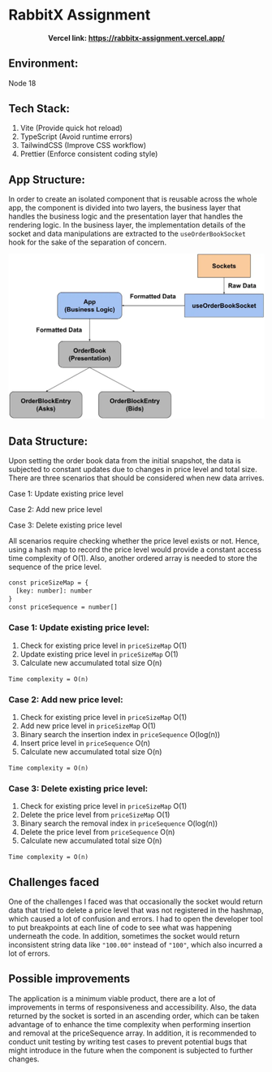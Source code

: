 # RabbitX Assignment
<div align="center">
  <h4 align="center">Vercel link: <a href="https://rabbitx-assignment.vercel.app/"><ins>https://rabbitx-assignment.vercel.app/</ins></a></h4>
</div>

## Environment:
Node 18

## Tech Stack:
1. Vite (Provide quick hot reload)
2. TypeScript (Avoid runtime errors)
3. TailwindCSS (Improve CSS workflow)
4. Prettier (Enforce consistent coding style)

## App Structure:
In order to create an isolated component that is reusable across the whole app, the component is divided into two layers, the business layer that handles the business logic and the presentation layer that handles the rendering logic. In the business layer, the implementation details of the socket and data manipulations are extracted to the ```useOrderBookSocket``` hook for the sake of the separation of concern.
<div align="center">
  <img src="public/structure.webp" alt="application structure">
</div>

## Data Structure:
Upon setting the order book data from the initial snapshot, the data is subjected to constant updates due to changes in price level and total size. There are three scenarios that should be considered when new data arrives.

Case 1: Update existing price level 

Case 2: Add new price level 

Case 3: Delete existing price level

All scenarios require checking whether the price level exists or not. Hence, using a hash map to record the price level would provide a constant access time complexity of O(1). Also, another ordered array is needed to store the sequence of the price level.
```
const priceSizeMap = {
  [key: number]: number
}
const priceSequence = number[]
```

### Case 1: Update existing price level:
1. Check for existing price level in ```priceSizeMap``` O(1)
2. Update existing price level in ```priceSizeMap``` O(1)
3. Calculate new accumulated total size O(n)

```Time complexity = O(n)```

### Case 2: Add new price level:
1. Check for existing price level in ```priceSizeMap``` O(1)
2. Add new price level in ```priceSizeMap``` O(1)
3. Binary search the insertion index in ```priceSequence``` O(log(n))
4. Insert price level in ```priceSequence``` O(n)
5. Calculate new accumulated total size O(n)
   
```Time complexity = O(n)```

### Case 3: Delete existing price level:
1. Check for existing price level in ```priceSizeMap``` O(1)
2. Delete the price level from ```priceSizeMap``` O(1)
3. Binary search the removal index in ```priceSequence``` O(log(n))
4. Delete the price level from ```priceSequence``` O(n)
5. Calculate new accumulated total size O(n)
   
```Time complexity = O(n)```

## Challenges faced
One of the challenges I faced was that occasionally the socket would return data that tried to delete a price level that was not registered in the hashmap, which caused a lot of confusion and errors. I had to open the developer tool to put breakpoints at each line of code to see what was happening underneath the code. In addition, sometimes the socket would return inconsistent string data like ```"100.00"``` instead of ```"100"```, which also incurred a lot of errors. 

## Possible improvements
The application is a minimum viable product, there are a lot of improvements in terms of responsiveness and accessibility. Also, the data returned by the socket is sorted in an ascending order, which can be taken advantage of to enhance the time complexity when performing insertion and removal at the priceSequence array. In addition, it is recommended to conduct unit testing by writing test cases to prevent potential bugs that might introduce in the future when the component is subjected to further changes.
